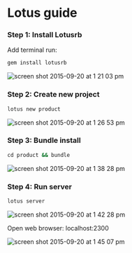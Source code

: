 # Lotus guide

### Step 1: Install Lotusrb

Add terminal run:
```ruby
gem install lotusrb
```

![screen shot 2015-09-20 at 1 21 03 pm](https://cloud.githubusercontent.com/assets/6791942/9979496/9e0f9fa4-5f9a-11e5-821d-c63b0c97c3a2.png)

### Step 2: Create new project

```ruby
lotus new product
```

![screen shot 2015-09-20 at 1 26 53 pm](https://cloud.githubusercontent.com/assets/6791942/9979511/52ea12b0-5f9b-11e5-925d-be52940522b7.png)

### Step 3: Bundle install

```ruby
cd product && bundle
```

![screen shot 2015-09-20 at 1 38 28 pm](https://cloud.githubusercontent.com/assets/6791942/9979544/f66533ce-5f9c-11e5-8e1a-3f76b25e2bfb.png)

### Step 4: Run server

```ruby
lotus server
```

![screen shot 2015-09-20 at 1 42 28 pm](https://cloud.githubusercontent.com/assets/6791942/9979551/7dc50524-5f9d-11e5-963b-1a394487bf85.png)

Open web browser: localhost:2300

![screen shot 2015-09-20 at 1 45 07 pm](https://cloud.githubusercontent.com/assets/6791942/9979563/f794de56-5f9d-11e5-818a-92c20e820b36.png)
